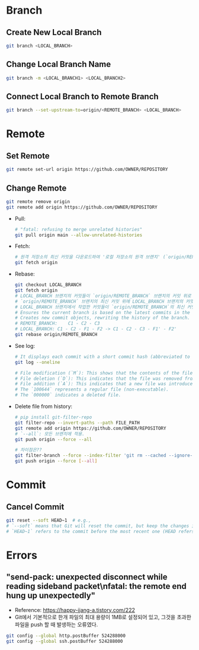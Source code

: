 # Branch

## Create New Local Branch
```bash
git branch <LOCAL_BRANCH>
```

## Change Local Branch Name
```bash
git branch -m <LOCAL_BRANCH1> <LOCAL_BRANCH2>
```

## Connect Local Branch to Remote Branch
```bash
git branch --set-upstream-to=origin/<REMOTE_BRANCH> <LOCAL_BRANCH>
```

# Remote

## Set Remote
```bash
git remote set-url origin https://github.com/OWNER/REPOSITORY
```

## Change Remote
```bash
git remote remove origin
git remote add origin https://github.com/OWNER/REPOSITORY
```

- Pull:
    ```bash
    # "fatal: refusing to merge unrelated histories"
    git pull origin main --allow-unrelated-histories
    ```
- Fetch:
    ```bash
    # 원격 저장소의 최신 커밋을 다운로드하여 '로컬 저장소의 원격 브랜치' (`origin/REMOTE_BRANCH`)를 업데이트합니다. '(로컬 저장소의) 로컬 브랜치'는 변경하지 않습니다.
    git fetch origin
    ```
- Rebase:
    ```bash
    git checkout LOCAL_BRANCH
    git fetch origin
    # LOCAL_BRANCH 브랜치의 커밋들이 `origin/REMOTE_BRANCH` 브랜치의 커밋 위로 이동하게 됩니다.
    # `origin/REMOTE_BRANCH` 브랜치의 최신 커밋 위에 LOCAL_BRANCH 브랜치의 커밋이 순차적으로 적용됩니다.
    # LOCAL_BRANCH 브랜치에서 작업한 커밋들이 `origin/REMOTE_BRANCH`의 최신 커밋을 기반으로 다시 "적용"되기 때문에, LOCAL_BRANCH 브랜치의 커밋들이 최신 상태로 갱신됩니다.
    # Ensures the current branch is based on the latest commits in the `origin/REMOTE_BRANCH`.
    # Creates new commit objects, rewriting the history of the branch.
    # REMOTE_BRANCH:    C1 - C2 - C3
    # LOCAL_BRANCH: C1 - C2 - F1 - F2 -> C1 - C2 - C3 - F1' - F2'
    git rebase origin/REMOTE_BRANCH
    ```
- See log:
    ```bash
    # It displays each commit with a short commit hash (abbreviated to 7 characters by default) and the commit message.
    git log --oneline

    # File modification (`M`): This shows that the contents of the file were updated.
    # File deletion (`D`): This indicates that the file was removed from the repository.
    # File addition (`A`): This indicates that a new file was introduced to the repository.
    # The `100644` represents a regular file (non-executable).
    # The `000000` indicates a deleted file.
    ```
- Delete file from history:
    ```bash
    # pip install git-filter-repo
    git filter-repo --invert-paths --path FILE_PATH
    git remote add origin https://github.com/OWNER/REPOSITORY
    # `--all`: 모든 브랜치에 적용.
    git push origin --force --all
    ```
    ```bash
    # 차이점은??
    git filter-branch --force --index-filter 'git rm --cached --ignore-unmatch FILE_PATH' --prune-empty --tag-name-filter cat -- --all
    git push origin --force [--all]
    ```

# Commit

## Cancel Commit
```bash
git reset --soft HEAD~1  # e.g.,
# `--soft` means that Git will reset the commit, but keep the changes in the staging area (index).
# `HEAD~1` refers to the commit before the most recent one (HEAD refers to the most recent commit).
```

# Errors

## "send-pack: unexpected disconnect while reading sideband packet\nfatal: the remote end hung up unexpectedly"
- Reference: https://happy-jjang-a.tistory.com/222
- Git에서 기본적으로 한개 파일의 최대 용량이 1MB로 설정되어 있고, 그것을 초과한 파일을 push 할 때 발생하는 오류였다.
```bash
git config --global http.postBuffer 524288000
git config --global ssh.postBuffer 524288000
```
<!-- 
## "this is larger than GitHub's recommended maximum file size of 50.00 MB"
```bash
# Locate files exceeding a certain size.
find . -type f -size +50M
``` -->
